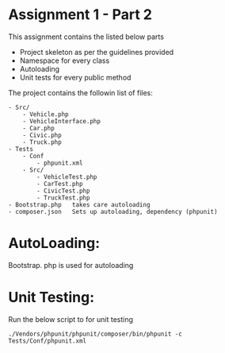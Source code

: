 Assignment 1 - Part 2
============
This assignment contains the listed below parts

- Project skeleton as per the guidelines provided
- Namespace for every class
- Autoloading
- Unit tests for every public method

The project contains the followin list of files:
```
- Src/
    - Vehicle.php
    - VehicleInterface.php
    - Car.php
    - Civic.php
    - Truck.php
- Tests
    - Conf
        - phpunit.xml
    - Src/
        - VehicleTest.php
        - CarTest.php
        - CivicTest.php
        - TruckTest.php
- Bootstrap.php   takes care autoloading
- composer.json   Sets up autoloading, dependency (phpunit)
```
AutoLoading:
============
Bootstrap. php is used for autoloading

Unit Testing:
==============
Run the below script to for unit testing
```
./Vendors/phpunit/phpunit/composer/bin/phpunit -c Tests/Conf/phpunit.xml
```


